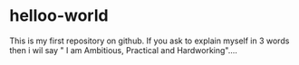 # helloo-world
This is my first repository on github.
If you ask to explain myself in 3 words then i wil say " I am Ambitious, Practical and Hardworking"....
